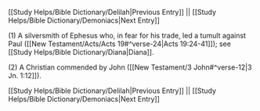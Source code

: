 [[Study Helps/Bible Dictionary/Delilah|Previous Entry]]  ||  [[Study Helps/Bible Dictionary/Demoniacs|Next Entry]]

 (1) A silversmith of Ephesus who, in fear for his trade, led a tumult against Paul ([[New Testament/Acts/Acts 19#^verse-24|Acts 19:24-41]]); see [[Study Helps/Bible Dictionary/Diana|Diana]].

 (2) A Christian commended by John ([[New Testament/3 John#^verse-12|3 Jn. 1:12]]).

[[Study Helps/Bible Dictionary/Delilah|Previous Entry]]  ||  [[Study Helps/Bible Dictionary/Demoniacs|Next Entry]]